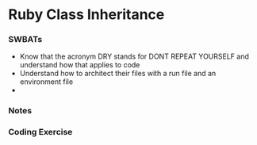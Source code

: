 # Ruby Class Inheritance

### SWBATs
- Know that the acronym DRY stands for DONT REPEAT YOURSELF and understand how that applies to code
- Understand how to architect their files with a run file and an environment file
- 

### Notes

### Coding Exercise
